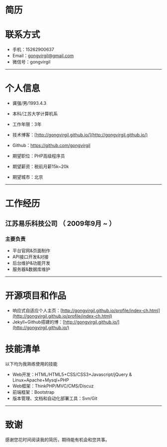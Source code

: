 # 简历

# 联系方式

- 手机：15262900637
- Email：gongvirgil@gmail.com
- 微信号：gongvirgil

---

# 个人信息

- 龚强/男/1993.4.3
- 本科/江苏大学计算机系 
- 工作年限：3年
- 技术博客：[http://gongvirgil.github.io/](http://gongvirgil.github.io/)
- Github：https://github.com/gongvirgil

- 期望职位：PHP高级程序员
- 期望薪资：税前月薪15k~20k
- 期望城市：北京

---

# 工作经历

## 江苏易乐科技公司 （ 2009年9月 ~ ）

### 主要负责

- 平台官网&页面制作
- API接口开发&对接
- 后台维护&功能开发
- 服务器&数据库维护

---

# 开源项目和作品

- 响应式自适应个人主页：[http://gongvirgil.github.io/profile/index-ch.html](http://gongvirgil.github.io/profile/index-ch.html)
- Jekyll+Github搭建的博：[http://gongvirgil.github.io/](http://gongvirgil.github.io/)



# 技能清单

以下均为我熟练使用的技能

- Web开发：HTML/HTML5+CSS/CSS3+Javascript/jQuery & Linux+Apache+Mysql+PHP
- Web框架：ThinkPHP/MVC/CMS/Discuz
- 前端框架：Bootstrap
- 版本管理、文档和自动化部署工具：Svn/Git

---

# 致谢
感谢您花时间阅读我的简历，期待能有机会和您共事。
